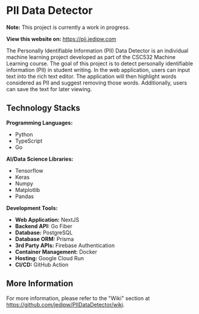 # PII Data Detector

**Note:** This project is currently a work in progress.

**View this website on:** https://pii.jedipw.com

The Personally Identifiable Information (PII) Data Detector is an individual machine learning project developed as part of the CSC532 Machine Learning course. The goal of this project is to detect personally identifiable information (PII) in student writing. In the web application, users can input text into the rich text editor. The application will then highlight words considered as PII and suggest removing those words. Additionally, users can save the text for later viewing.

## Technology Stacks

<b>Programming Languages:</b>
- Python
- TypeScript
- Go

<b>AI/Data Science Libraries:</b>
- Tensorflow
- Keras
- Numpy
- Matplotlib
- Pandas

<b>Development Tools:</b>
- <b>Web Application:</b> NextJS
- <b>Backend API:</b> Go Fiber
- <b>Database:</b> PostgreSQL
- <b>Database ORM:</b> Prisma
- <b>3rd Party APIs:</b> Firebase Authentication
- <b>Container Management:</b> Docker
- <b>Hosting:</b> Google Cloud Run
- <b>CI/CD:</b> GitHub Action

## More Information
For more information, please refer to the "Wiki" section at https://github.com/jedipw/PIIDataDetector/wiki.
